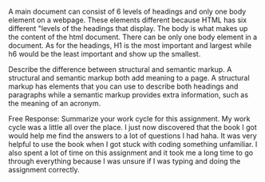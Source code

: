 A main document can consist of 6 levels of headings and only one body element on a webpage. These elements different because HTML has six different "levels of the headings that display. The body is what makes up the content of the html document. There can be only one body element in a document. As for the headings, H1 is the most important and largest while h6 would be the least important and show up the smallest.


Describe the difference between structural and semantic markup.
A structural and semantic markup both add meaning to a page. A structural markup has elements that you can use to describe both headings and paragraphs while a semantic markup provides extra information, such as the meaning of an acronym.


Free Response: Summarize your work cycle for this assignment.
My work cycle was a little all over the place. I just now discovered that the book I got would help me find the answers to a lot of questions I had haha. It was very helpful to use the book when I got stuck with coding something unfamiliar. I also spent a lot of time on this assignment and it took me a long time to go through everything because I was unsure if I was typing and doing the assignment correctly.
